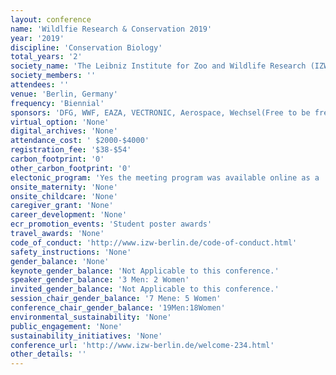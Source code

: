 ```yaml
---
layout: conference 
name: 'Wildlfie Research & Conservation 2019'
year: '2019'
discipline: 'Conservation Biology'
total_years: '2'
society_name: 'The Leibniz Institute for Zoo and Wildlife Research (IZW) '
society_members: ''
attendees: ''
venue: 'Berlin, Germany'
frequency: 'Biennial'
sponsors: 'DFG, WWF, EAZA, VECTRONIC, Aerospace, Wechsel(Free to be free), BMC'
virtual_option: 'None'
digital_archives: 'None'
attendance_cost: ' $2000-$4000'
registration_fee: '$38-$54'
carbon_footprint: '0'
other_carbon_footprint: '0'
electonic_program: 'Yes the meeting program was available online as a .pdf file on the conference website.'
onsite_maternity: 'None'
onsite_childcare: 'None'
caregiver_grant: 'None'
career_development: 'None'
ecr_promotion_events: 'Student poster awards'
travel_awards: 'None'
code_of_conduct: 'http://www.izw-berlin.de/code-of-conduct.html'
safety_instructions: 'None'
gender_balance: 'None'
keynote_gender_balance: 'Not Applicable to this conference.'
speaker_gender_balance: '3 Men: 2 Women'
invited_gender_balance: 'Not Applicable to this conference.'
session_chair_gender_balance: '7 Mene: 5 Women'
conference_chair_gender_balance: '19Men:18Women'
environmental_sustainability: 'None'
public_engagement: 'None'
sustainability_initiatives: 'None'
conference_url: 'http://www.izw-berlin.de/welcome-234.html'
other_details: ''
---
```

